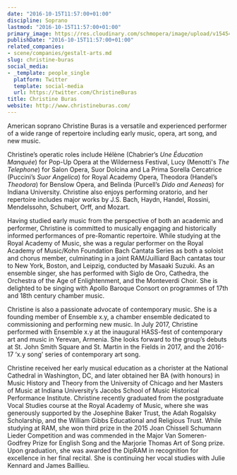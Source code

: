 ```yaml
---
date: "2016-10-15T11:57:00+01:00"
discipline: Soprano
lastmod: "2016-10-15T11:57:00+01:00"
primary_image: https://res.cloudinary.com/schmopera/image/upload/v1545409169/media/webhook-uploads/1476528995038/2016-10-14---Christine-Buras.jpg.jpg
publishDate: "2016-10-15T11:57:00+01:00"
related_companies:
- scene/companies/gestalt-arts.md
slug: christine-buras
social_media:
- _template: people_single
  platform: Twitter
  template: social-media
  url: https://twitter.com/ChristineBuras
title: Christine Buras
website: http://www.christineburas.com/
---
```


American soprano Christine Buras is a versatile and experienced performer of a wide range of repertoire including early music, opera, art song, and new music.

Christine’s operatic roles include Hélène (Chabrier’s *Une Éducation Manquée*) for Pop-Up Opera at the Wilderness Festival, Lucy (Menotti's *The Telephone*) for Salon Opera, Suor Dolcina and La Prima Sorella Cercatrice (Puccini’s *Suor Angelica*) for Royal Academy Opera, Theodora (Handel’s *Theodora*) for Benslow Opera, and Belinda (Purcell’s *Dido and Aeneas*) for Indiana University. Christine also enjoys performing oratorio, and her repertoire includes major works by J.S. Bach, Haydn, Handel, Rossini, Mendelssohn, Schubert, Orff, and Mozart.

Having studied early music from the perspective of both an academic and performer, Christine is committed to musically engaging and historically informed performances of pre-Romantic repertoire. While studying at the Royal Academy of Music, she was a regular performer on the Royal Academy of Music/Kohn Foundation Bach Cantata Series as both a soloist and chorus member, culminating in a joint RAM/Juilliard Bach cantatas tour to New York, Boston, and Leipzig, conducted by Masaaki Suzuki. As an ensemble singer, she has performed with Siglo de Oro, Cathedra, the Orchestra of the Age of Enlightenment, and the Monteverdi Choir. She is delighted to be singing with Apollo Baroque Consort on programmes of 17th and 18th century chamber music.

Christine is also a passionate advocate of contemporary music. She is a founding member of Ensemble x.y, a chamber ensemble dedicated to commissioning and performing new music. In July 2017, Christine performed with Ensemble x.y at the inaugural HASS-fest of contemporary art and music in Yerevan, Armenia. She looks forward to the group’s debuts at St. John Smith Square and St. Martin in the Fields in 2017, and the 2016-17 ‘x.y song’ series of contemporary art song.

Christine received her early musical education as a chorister at the National Cathedral in Washington, DC, and later obtained her BA (with honours) in Music History and Theory from the University of Chicago and her Masters of Music at Indiana University’s Jacobs School of Music Historical Performance Institute. Christine recently graduated from the postgraduate Vocal Studies course at the Royal Academy of Music, where she was generously supported by the Josephine Baker Trust, the Adah Rogalsky Scholarship, and the William Gibbs Educational and Religious Trust. While studying at RAM, she won third prize in the 2015 Joan Chissell Schumann Lieder Competition and was commended in the Major Van Someren-Godfrey Prize for English Song and the Marjorie Thomas Art of Song prize. Upon graduation, she was awarded the DipRAM in recognition for excellence in her final recital. She is continuing her vocal studies with Julie Kennard and James Baillieu.
